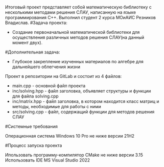 Итоговый проект представляет собой математическую библиотеку с несколькими методами решения СЛАУ, написанную на языке программирования C++. 
Выполнил студент 2 курса МОиАИС Резников Владислав.
#Задача проекта:
- Создание первоначальной математической библиотеки для осуществления различных методов решения СЛАУ(на данный момент двух).

#Дополнительная задача: 
- Глубокое закрепление изученных материалов по алгебре для дальнейшего облегчения жизни

Проект в репозитории на GitLab и состоит из 4 файлов:
- main.cpp - основной файл проекта
- inc/solving.hpp - файл заголовка, объявляет структуры и функции для файла solving.cpp
- inc/matrix.hpp - файл заголовка, в котором находится класс матриц и методы, необходимые для работы с ними
- src/solving.cpp - файл, содержащий функции для методов решения СЛАУ


#Системные требования

Операционная система Windows 10 Pro не ниже версии 21H2

#Процесс запуска проекта

Ипользовать программу-компилятор CMake не ниже версии 3.15 
Использовать IDE MS Visual Studio 2022

